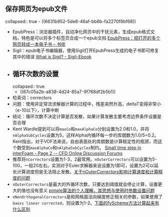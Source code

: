## 保存网页为epub文件
collapsed:: true
	- ((6631b952-5de8-46af-bb6b-fa2270f9bf68))
- EpubPress：浏览器插件，自动净化网页中的干扰元素，生成epub格式文档，特色是可以将多个标签页合成一个epub文档 [EpubPress：把打开的多个网页转成一本电子书 – 书伴](https://bookfere.com/post/565.html)
- Sigil：epub电子书编辑器，使用Sigil打开EpubPress生成的电子书即可修复其中的错误 [What is Sigil? - Sigil-Ebook](https://sigil-ebook.com/sigil/)
- ## 循环次数的设置
  collapsed:: true
	- ((67c05a2b-a838-4d24-85a7-9f768df2b5b1))
- 检索词：correctors
- 问题：使用非定常流求解器计算的过程中，残差突然升高，deltaT变得非常小（e-10以下），计算中断
- 结论：循环次数不决定计算是否发散，如果计算发散主要考虑边界条件设置是否合理
- Kent Wardle提到可以将`maxCo`和`maxAlphaCo`分别设置为2.0和1.0，并将`nAlphaSubCycles`设置为5，这样Alpha内循环每一步的库朗数为1.0/5=0.2。Kent指出，对于VOF法来说，自由表面处的库朗数是计算稳定性的瓶颈，而这个数受到`maxAlphaCo`和`nAlphaSubCycles`制约。 [Small time step in interFoam - Page 2 -- CFD Online Discussion Forums](https://www.cfd-online.com/Forums/openfoam/88429-small-time-step-interfoam-2.html)
- 推荐将`nCorrectors`设置为1-3，2最常用。`nOuterCorrectors`可以设置为5-100，一般20左右。实测对于Euler求解器来说设置为1即可，设置为2可以延长计算进度但是无法阻止发散。[关于nOuterCorrectors影响计算速度和计算精度的问题](https://cfd-china.com/topic/4328/关于noutercorrectors影响计算速度和计算精度的问题)
- `nOuterCorrectors`是最大的外循环次数，只要达到阈值就会停止计算，设置更大的值也没有意义 [pimple算法的个人理解，其思想与使用时参数设置问题](https://cfd-china.com/topic/864/pimple算法的个人理解-其思想与使用时参数设置问题/4)
- `nNonOrthogonalCorrectors`是和网格面法向梯度修正相关的参数，如果使用了`Gauss linear corrected`，则设置为1-2。[下面的fvScheme方法计算起来有什么区别](https://cfd-china.com/topic/1126/下面的fvscheme方法计算起来有什么区别/6)